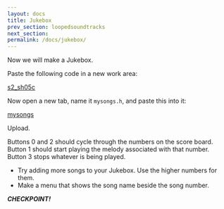```yaml
---
layout: docs
title: Jukebox
prev_section: loopedsoundtracks
next_section: 
permalink: /docs/jukebox/
---
```


Now we will make a Jukebox.

Paste the following code in a new work area:

<a href="{{ site.baseurl }}/sketches/s2_sh05c.txt">s2_sh05c</a>

Now open a new tab, name it ```mysongs.h```, and paste this into it:

<a href="{{ site.baseurl }}/sketches/mysongs.h">mysongs</a>

Upload.

Buttons 0 and 2 should cycle through the numbers on the score board.
Button 1 should start playing the melody associated with that number.
Button 3 stops whatever is being played.

- Try adding more songs to your Jukebox. Use the higher numbers for them.
- Make a menu that shows the song name beside the song number.

**_CHECKPOINT!_**
